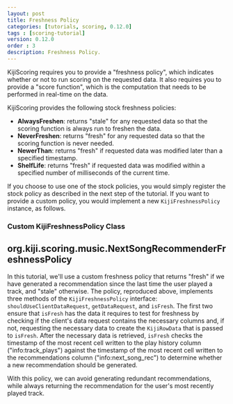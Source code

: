 ```yaml
---
layout: post
title: Freshness Policy
categories: [tutorials, scoring, 0.12.0]
tags : [scoring-tutorial]
version: 0.12.0
order : 3
description: Freshness Policy.
---
```

KijiScoring requires you to provide a "freshness policy", which indicates
whether or not to run scoring on the requested data. It also requires you to provide
a "score function", which is the computation that needs to be performed in real-time
on the data.

KijiScoring provides the following stock freshness policies:

*  **AlwaysFreshen**: returns "stale" for any requested data so that the scoring
   function is always run to freshen the data.
*  **NeverFreshen**: returns "fresh" for any requested data so that the scoring function
   is never needed.
*  **NewerThan**: returns "fresh" if requested data was modified later than a specified
   timestamp.
*  **ShelfLife**: returns "fresh" if requested data was modified within a specified number
   of milliseconds of the current time.

If you choose to use one of the stock policies, you would simply register the stock policy
as described in the next step of the tutorial. If you want to provide a custom policy,
you would implement a new `KijiFreshnessPolicy` instance, as follows.

### Custom KijiFreshnessPolicy Class

<div id="accordion-container">
  <h2 class="accordion-header">org.kiji.scoring.music.NextSongRecommenderFreshnessPolicy</h2>
  <div class="accordion-content">
    <script src="http://gist-it.appspot.com/github/kijiproject/kiji-scoring-music/raw/kiji-scoring-root-0.12.0/src/main/java/org/kiji/scoring/music/NextSongRecommenderFreshnessPolicy.java"> </script>
  </div>
</div>


In this tutorial, we'll use a custom freshness policy that returns "fresh" if we have
generated a recommendation since the last time the user played a track, and "stale"
otherwise. The policy, reproduced above, implements three methods of the
`KijiFreshnessPolicy` interface: `shouldUseClientDataRequest`, `getDataRequest`, and
`isFresh`. The first two ensure that `isFresh` has the data it requires to test for
freshness by checking if the client's data request contains the necessary columns and,
if not, requesting the necessary data to create the `KijiRowData` that is passed to
`isFresh`. After the necessary data is retrieved, `isFresh` checks the timestamp of
the most recent cell written to the play history column ("info:track_plays") against
the timestamp of the most recent cell written to the recommendations column
("info:next_song_rec") to determine whether a new recommendation should be generated.

With this policy, we can avoid generating redundant recommendations, while always
returning the recommendation for the user's most recently played track.

